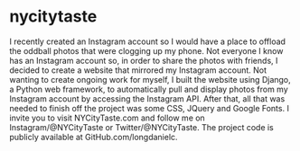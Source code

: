 # nycitytaste
I recently created an Instagram account so I would have a place to offload the oddball photos that were clogging up my phone. Not everyone I know has an Instagram account so, in order to share the photos with friends, I decided to create a website that mirrored my Instagram account. Not wanting to create ongoing work for myself, I built the website using Django, a Python web framework, to automatically pull and display photos from my Instagram account by accessing the Instagram API. After that, all that was needed to finish off the project was some CSS, JQuery and Google Fonts. I invite you to visit NYCityTaste.com and follow me on Instagram/@NYCityTaste or Twitter/@NYCityTaste. The project code is publicly available at GitHub.com/longdanielc.
